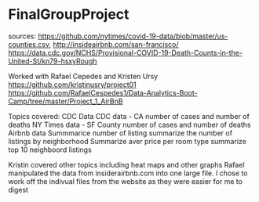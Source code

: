 # FinalGroupProject
sources: https://github.com/nytimes/covid-19-data/blob/master/us-counties.csv, 
http://insideairbnb.com/san-francisco/
https://data.cdc.gov/NCHS/Provisional-COVID-19-Death-Counts-in-the-United-St/kn79-hsxyRough 

Worked with Rafael Cepedes and Kristen Ursy
https://github.com/kristinusry/project01
https://github.com/RafaelCespedes1/Data-Analytics-Boot-Camp/tree/master/Project_1_AirBnB

Topics covered:
CDC Data
  CDC data - CA number of cases and number of deaths
  NY Times data - SF County number of cases and number of deaths
Airbnb data
  Summmarice number of listing
   summarize the number of listings by neighborhood
   Summarize aver price per room type 
   summarize top 10 neighboord listings
   
Kristin covered other topics including heat maps and other graphs
Rafael manipulated the data from insiderairbnb.com into one large file.  I chose to work off the indivual files from the website as they were easier for me to digest
